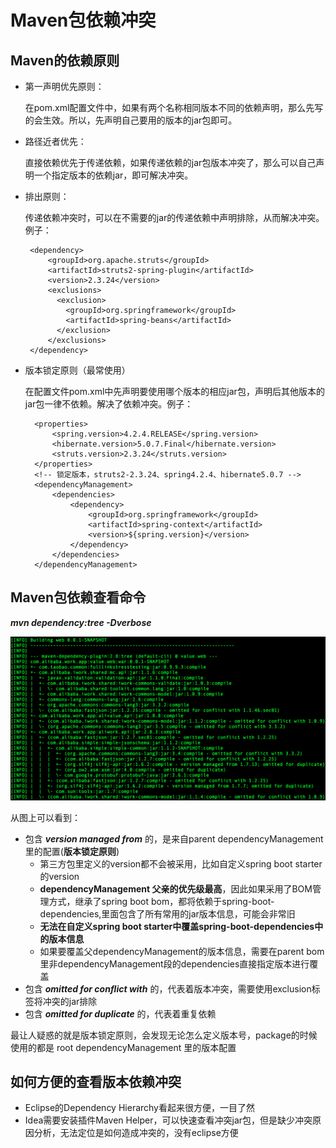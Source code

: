 # Maven包依赖冲突 

## Maven的依赖原则
  * 第一声明优先原则：
     
     在pom.xml配置文件中，如果有两个名称相同版本不同的依赖声明，那么先写的会生效。所以，先声明自己要用的版本的jar包即可。

  * 路径近者优先：
 
     直接依赖优先于传递依赖，如果传递依赖的jar包版本冲突了，那么可以自己声明一个指定版本的依赖jar，即可解决冲突。

  * 排出原则：
     
     传递依赖冲突时，可以在不需要的jar的传递依赖中声明排除，从而解决冲突。例子：
   
       ```
        <dependency>
            <groupId>org.apache.struts</groupId>
            <artifactId>struts2-spring-plugin</artifactId>
            <version>2.3.24</version>
            <exclusions>
              <exclusion>
                <groupId>org.springframework</groupId>
                <artifactId>spring-beans</artifactId>
              </exclusion>
            </exclusions>
        </dependency>
      ```

   * 版本锁定原则（最常使用）

     在配置文件pom.xml中先声明要使用哪个版本的相应jar包，声明后其他版本的jar包一律不依赖。解决了依赖冲突。例子：
    
      ```
        <properties>
            <spring.version>4.2.4.RELEASE</spring.version>
            <hibernate.version>5.0.7.Final</hibernate.version>
            <struts.version>2.3.24</struts.version>
        </properties>
        <!-- 锁定版本，struts2-2.3.24、spring4.2.4、hibernate5.0.7 -->
        <dependencyManagement>
            <dependencies>
                <dependency>
                    <groupId>org.springframework</groupId>
                    <artifactId>spring-context</artifactId>
                    <version>${spring.version}</version>
                </dependency>
            </dependencies>
        </dependencyManagement>
      ```
## Maven包依赖查看命令
**_mvn dependency:tree -Dverbose_**

  ![依赖冲突]

从图上可以看到：

* 包含 **_version managed from_** 的，是来自parent dependencyManagement里的配置(**版本锁定原则**)
    * 第三方包里定义的version都不会被采用，比如自定义spring boot starter的version
    * **dependencyManagement 父亲的优先级最高**，因此如果采用了BOM管理方式，继承了spring boot bom，都将依赖于spring-boot-dependencies,里面包含了所有常用的jar版本信息，可能会非常旧
    * **无法在自定义spring boot starter中覆盖spring-boot-dependencies中的版本信息**
    * 如果要覆盖父dependencyManagement的版本信息，需要在parent bom里非dependencyManagement段的dependencies直接指定版本进行覆盖
* 包含 **_omitted for conflict with_** 的，代表着版本冲突，需要使用exclusion标签将冲突的jar排除
* 包含 **_omitted for duplicate_** 的，代表着重复依赖   


最让人疑惑的就是版本锁定原则，会发现无论怎么定义版本号，package的时候使用的都是 root dependencyManagement 里的版本配置

## 如何方便的查看版本依赖冲突
  * Eclipse的Dependency Hierarchy看起来很方便，一目了然
  * Idea需要安装插件Maven Helper，可以快速查看冲突jar包，但是缺少冲突原因分析，无法定位是如何造成冲突的，没有eclipse方便

 
  [依赖冲突]:img/verbose.png
